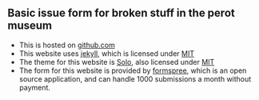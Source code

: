 ## Basic issue form for broken stuff in the perot museum

* This is hosted on [github.com](github.com)
* This website uses [jekyll](jekyllrb.com), which is licensed under [MIT](https://opensource.org/licenses/MIT)
* The theme for this website is [Solo](https://chibicode.github.io/solo/]), also licensed under [MIT](https://opensource.org/licenses/MIT)
* The form for this website is provided by [formspree](formspree.io), which is an open source application, and can handle 1000 submissions a month without payment.
